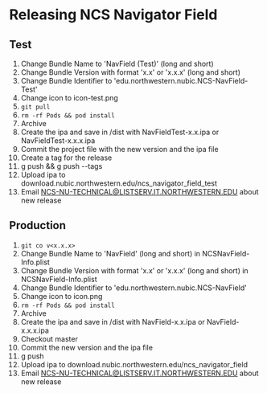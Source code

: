 Releasing NCS Navigator Field
==============================

Test
----
1. Change Bundle Name to 'NavField (Test)' (long and short)
1. Change Bundle Version with format 'x.x' or 'x.x.x' (long and short)
1. Change Bundle Identifier to 'edu.northwestern.nubic.NCS-NavField-Test'
1. Change icon to icon-test.png
1. `git pull`
1. `rm -rf Pods && pod install`
1. Archive
1. Create the ipa and save in /dist with NavFieldTest-x.x.ipa or NavFieldTest-x.x.x.ipa
1. Commit the project file with the new version and the ipa file
1. Create a tag for the release
1. g push && g push --tags
1. Upload ipa to download.nubic.northwestern.edu/ncs_navigator_field_test
1. Email NCS-NU-TECHNICAL@LISTSERV.IT.NORTHWESTERN.EDU about new release

Production
----------
1. `git co v<x.x.x>`
1. Change Bundle Name to 'NavField' (long and short) in NCSNavField-Info.plist
1. Change Bundle Version with format 'x.x' or 'x.x.x' (long and short) in NCSNavField-Info.plist
1. Change Bundle Identifier to 'edu.northwestern.nubic.NCS-NavField'
1. Change icon to icon.png
1. `rm -rf Pods && pod install`
1. Archive
1. Create the ipa and save in /dist with NavField-x.x.ipa or NavField-x.x.x.ipa
1. Checkout master
1. Commit the new version and the ipa file
1. g push 
1. Upload ipa to download.nubic.northwestern.edu/ncs_navigator_field
1. Email NCS-NU-TECHNICAL@LISTSERV.IT.NORTHWESTERN.EDU about new release
